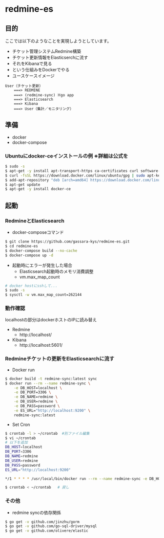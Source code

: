 # redmine-es

## 目的

ここでは以下のようなことを実現しようとしています。
- チケット管理システムRedmine構築
- チケット更新情報をElasticserchに流す
- それをKibanaで見る
- という仕組みをDockerでやる
- ユースケースイメージ
```
User（チケット更新）
    ===> REDMINE 
    ===> (redmine-sync) ※go app
    ===> Elasticsearch
    ===> Kibana
    ===> User（集計／モニタリング）
```

## 準備

- docker
- docker-compose

### Ubuntuにdocker-ceインストールの例 ※詳細は公式を

```bash
$ sudo -s
$ apt-get -y install apt-transport-https ca-certificates curl software-properties-common
$ curl -fsSL https://download.docker.com/linux/ubuntu/gpg | sudo apt-key add -
$ add-apt-repository "deb [arch=amd64] https://download.docker.com/linux/ubuntu $(lsb_release -cs) stable"
$ apt-get update
$ apt-get -y install docker-ce
```

## 起動

### RedmineとElasticsearch

- docker-composeコマンド

```bash
$ git clone https://github.com/gassara-kys/redmine-es.git
$ cd redmine-es
$ docker-compose build --no-cache
$ docker-compose up -d
```

- 起動時にエラーが発生した場合
  - Elasticsearch起動時のメモリ消費調整
  - vm.max_map_count
```bash
# docker hostにsshして...
$ sudo -s
$ sysctl -w vm.max_map_count=262144
```

### 動作確認

localhostの部分はdockerホストのIPに読み替え

- Redmine
  - http://localhost/
- Kibana
  - http://localhost:5601/



### Redmineチケットの更新をElasticsearchに流す

- Docker run

```bash
$ docker build -t redmine-sync:latest sync
$ docker run --rm --name redmine-sync \
    -e DB_HOST=localhost \
    -e DB_PORT=3306 \
    -e DB_NAME=redmine \
    -e DB_USER=redmine \
    -e DB_PASS=password \
    -e ES_URL="http://localhost:9200" \
    redmine-sync:latest
```

- Set Cron

```bash
$ crontab -l > ~/crontab  #別ファイル編集
$ vi ~/crontab
# 以下を追加
DB_HOST=localhost
DB_PORT=3306 
DB_NAME=redmine
DB_USER=redmine
DB_PASS=password
ES_URL="http://localhost:9200"

*/1 * * * * /usr/local/bin/docker run --rm --name redmine-sync -e DB_HOST=${DB_HOST} -e DB_PORT=${DB_PORT} -e DB_NAME=${DB_NAME} -e DB_USER=${DB_USER} -e DB_PASS=${DB_PASS} -e ES_URL=${ES_URL} redmine-sync:latest 2>&1 | logger -t redmine-sync

$ crontab < ~/crontab   # 戻し
```

### その他

- redmine syncの依存関係

```bash
$ go get -v github.com/jinzhu/gorm
$ go get -v github.com/go-sql-driver/mysql
$ go get -v github.com/olivere/elastic
```
